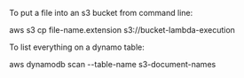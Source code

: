 To put a file into an s3 bucket from command line:

aws s3 cp file-name.extension s3://bucket-lambda-execution

To list everything on a dynamo table:

aws dynamodb scan --table-name s3-document-names
